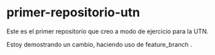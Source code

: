 # primer-repositorio-utn
Este es el primer repositorio que creo a modo de ejercicio para la UTN.

Estoy demostrando un cambio, haciendo uso de feature_branch .